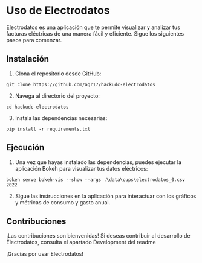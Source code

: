 # Uso de Electrodatos

Electrodatos es una aplicación que te permite visualizar y analizar tus facturas eléctricas de una manera fácil y eficiente. Sigue los siguientes pasos para comenzar.

## Instalación

1. Clona el repositorio desde GitHub:

```
git clone https://github.com/agr17/hackudc-electrodatos
```

2. Navega al directorio del proyecto:

```
cd hackudc-electrodatos
```

3. Instala las dependencias necesarias:

```
pip install -r requirements.txt
```

## Ejecución

1. Una vez que hayas instalado las dependencias, puedes ejecutar la aplicación Bokeh para visualizar tus datos eléctricos:

```
bokeh serve bokeh-vis --show --args .\data\cups\electrodatos_0.csv 2022
```

2. Sigue las instrucciones en la aplicación para interactuar con los gráficos y métricas de consumo y gasto anual.

## Contribuciones

¡Las contribuciones son bienvenidas! Si deseas contribuir al desarrollo de Electrodatos, consulta el apartado Development del readme

¡Gracias por usar Electrodatos!
